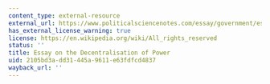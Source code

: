 ```yaml
---
content_type: external-resource
external_url: https://www.politicalsciencenotes.com/essay/government/essay-on-the-decentralisation-of-power-government-political-science/1531
has_external_license_warning: true
license: https://en.wikipedia.org/wiki/All_rights_reserved
status: ''
title: Essay on the Decentralisation of Power
uid: 2105bd3a-dd31-445a-9611-e63fdfcd4837
wayback_url: ''
---
```

